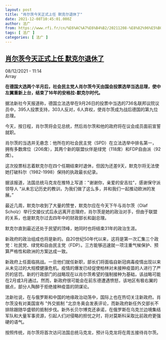 ```yaml
---
layout: post
title: "肖尔茨今天正式上任 默克尔退休了"
date: 2021-12-08T10:45:01.000Z
author: 法广
from: https://www.rfi.fr/cn/%E6%AC%A7%E6%B4%B2/20211208-%E8%82%96%E5%B0%94%E8%8C%A8%E4%BB%8A%E5%A4%A9%E6%AD%A3%E5%BC%8F%E4%B8%8A%E4%BB%BB-%E9%BB%98%E5%85%8B%E5%B0%94%E9%80%80%E4%BC%91%E4%BA%86
tags: [ 法广 ]
categories: [ 法广 ]
---
```

<!--1638960301000-->
[肖尔茨今天正式上任 默克尔退休了](https://www.rfi.fr/cn/%E6%AC%A7%E6%B4%B2/20211208-%E8%82%96%E5%B0%94%E8%8C%A8%E4%BB%8A%E5%A4%A9%E6%AD%A3%E5%BC%8F%E4%B8%8A%E4%BB%BB-%E9%BB%98%E5%85%8B%E5%B0%94%E9%80%80%E4%BC%91%E4%BA%86)
------

<div>
<div>08/12/2021 - 11:14</div>Array<p><strong>                    在德国大选两个半月后，社会民主党人肖尔茨今天由国会投票选举当选总理，使中左翼重新上台，结束了16年的安格拉-默克尔时代。                </strong></p><div >                    <p>据法新社今天报道称，德国立法选举在9月26日的投票中当选的736名联邦议院议员中，395人投票支持，303人反对，6人弃权，使肖尔茨成为战后德国的第九位总理。</p><p>今天，按日程，肖尔茨将会见总统，然后肖尔茨和他的政府将在议会成员面前宣誓就职。</p><p>肖尔茨的当选并无悬念：他所在的社会民主党（SPD）在立法选举中排名第一，拥有多数席位（206席），其两个新的联盟伙伴是绿党（118席）和FDP自由派（92席）。</p><p>这次投票标志着默克尔在四个任期结束时退休，但因为还差9天，默克尔将无法使她打破科尔（1982-1998）保持的执政最长纪录。</p><p>据该报道，法国总统马克龙在推特上写道："谢谢你，亲爱的安吉拉"，感谢保守派领导人 “从未忘记历史的教训，为我们做了这么多，并和我们一起推动欧洲的发展。”</p><p>最近几周，默克尔收到了大量的赞誉，默克尔应在今天下午与肖尔茨（Olaf Scholz）举行交接仪式后永远离开总理府，肖尔茨是她的政治对手，但由于联盟的关系，也是默克尔过去四年中的财政部长和副总理。</p><p>默克尔直到最近还处于民望的顶峰，她同时也将结束31年的政治生涯。</p><p>新政府的政治组成也将是新的。自20世纪50年代以来，这将是第一次汇集三个政党：社民党、绿党和自由民主党（FDP）。三方能够迅速就一项注重气候保护、预算严格性和欧洲的方案达成一致。</p><p>新政府上任面临挑战。一旦他们就任新职，部长们将面临自新冠病毒疫情出现以来从未见过的大规模健康危机。疫情的爆发已经促使柏林对未接种疫苗的人进行了严厉的惩罚。新的行政部门的战略现在以肖尔茨希望的强制接种为基础，该战略可能在2月或3月通过。然而，新政府很可能会在前东德遭遇愤怒，该地区有极右翼的据点，部分人陶醉于拒绝接种疫苗的阴谋论。</p><p>法新社说，在与俄罗斯和中国的地缘政治动荡中，国际上也在热切关注新政府。肖尔茨没有对美国宣布 "外交抵制 "北京冬奥会发表评论，而新政府新任外交部长不排除跟随华盛顿的抵制步伐。新外长贝尔博克还承诺，在俄罗斯在乌克兰边境集结军队和大量军事资源，引起人们对侵略的担忧之时，将对莫斯科采取比前政府更强硬的语气。</p><p>按照传统，肖尔茨将首次访问法国总统马克龙，预计马克龙将在周五接待肖尔茨。</p>                                            <div data-selfpromo-newsletter>    </div>    <div data-selfpromo-app>    </div>                </div>
</div>
